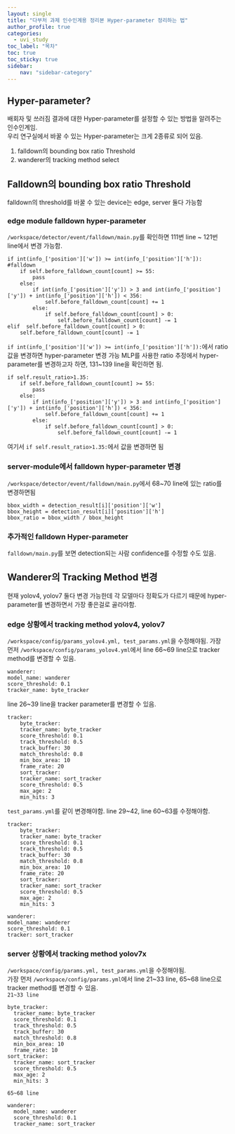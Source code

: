 ```yaml
---
layout: single
title: "다부처 과제 인수인계용 정리본 Hyper-parameter 정리하는 법"
author_profile: true
categories:
  - uvi_study
toc_label: "목차"
toc: true
toc_sticky: true
sidebar:
    nav: "sidebar-category"
---
```


## Hyper-parameter?
배회자 및 쓰러짐 결과에 대한 Hyper-parameter를 설정할 수 있는 방법을 알려주는 인수인계임.  
우리 연구실에서 바꿀 수 있는 Hyper-parameter는 크게 2종류로 되어 있음.
1. falldown의 bounding box ratio Threshold
2. wanderer의 tracking method select

## Falldown의 bounding box ratio Threshold
falldown의 threshold를 바꿀 수 있는 device는 edge, server 둘다 가능함

### edge module falldown hyper-parameter
`/workspace/detector/event/falldown/main.py`를 확인하면 111번 line ~ 121번 line에서 변경 가능함.
```
if int(info_['position']['w']) >= int(info_['position']['h']): #falldown
    if self.before_falldown_count[count] >= 55: 
        pass
    else:
        if int(info_['position']['y']) > 3 and int(info_['position']['y']) + int(info_['position']['h']) < 356:
            self.before_falldown_count[count] += 1
        else:
            if self.before_falldown_count[count] > 0:
                self.before_falldown_count[count] -= 1
elif  self.before_falldown_count[count] > 0: 
    self.before_falldown_count[count] -= 1
```
`if int(info_['position']['w']) >= int(info_['position']['h']):`에서 ratio 값을 변경하면 hyper-parameter 변경 가능
MLP를 사용한 ratio 추정에서 hyper-parameter를 변경하고자 하면, 131~139 line을 확인하면 됨.
```
if self.result_ratio>1.35:
    if self.before_falldown_count[count] >= 55:
        pass
    else:
        if int(info_['position']['y']) > 3 and int(info_['position']['y']) + int(info_['position']['h']) < 356:
            self.before_falldown_count[count] += 1
        else:
            if self.before_falldown_count[count] > 0:
                self.before_falldown_count[count] -= 1
```
여기서 `if self.result_ratio>1.35:`에서 값을 변경하면 됨

### server-module에서 falldown hyper-parameter 변경
`/workspace/detector/event/falldown/main.py`에서 68~70 line에 있는 ratio를 변경하면됨
```
bbox_width = detection_result[i]['position']['w']
bbox_height = detection_result[i]['position']['h']
bbox_ratio = bbox_width / bbox_height
```

### 추가적인 falldown Hyper-parameter
`falldown/main.py`를 보면 detection되는 사람 confidence를 수정할 수도 있음.

## Wanderer의 Tracking Method 변경
현재 yolov4, yolov7 둘다 변경 가능한데 각 모델마다 정확도가 다르기 때문에 hyper-parameter를 변경하면서 가장 좋은걸로 골라야함.

### edge 상황에서 tracking method yolov4, yolov7
`/workspace/config/params_yolov4.yml, test_params.yml`을 수정해야됨. 가장 먼저 `/workspace/config/params_yolov4.yml`에서 line 66~69 line으로 tracker method를 변경할 수 있음.
```
wanderer:
model_name: wanderer
score_threshold: 0.1
tracker_name: byte_tracker
```
line 26~39 line을 tracker parameter를 변경할 수 있음.
```
tracker:
    byte_tracker:
    tracker_name: byte_tracker
    score_threshold: 0.1
    track_threshold: 0.5
    track_buffer: 30
    match_threshold: 0.8
    min_box_area: 10
    frame_rate: 20
    sort_tracker:
    tracker_name: sort_tracker
    score_threshold: 0.5
    max_age: 2
    min_hits: 3
```
`test_params.yml`를 같이 변경해야함. line 29~42, line 60~63를 수정해야함.
```
tracker:
    byte_tracker:
    tracker_name: byte_tracker
    score_threshold: 0.1
    track_threshold: 0.5
    track_buffer: 30
    match_threshold: 0.8
    min_box_area: 10
    frame_rate: 20
    sort_tracker:
    tracker_name: sort_tracker
    score_threshold: 0.5
    max_age: 2
    min_hits: 3
```
```
wanderer:
model_name: wanderer
score_threshold: 0.1
tracker: sort_tracker
```

### server 상황에서 tracking method yolov7x
`/workspace/config/params.yml, test_params.yml`을 수정해야됨.  
가장 먼저 `/workspace/config/params.yml`에서 line 21~33 line, 65~68 line으로 tracker method를 변경할 수 있음.  
`21~33 line`  
```
byte_tracker:
  tracker_name: byte_tracker
  score_threshold: 0.1
  track_threshold: 0.5
  track_buffer: 30
  match_threshold: 0.8
  min_box_area: 10
  frame_rate: 10
sort_tracker:
  tracker_name: sort_tracker
  score_threshold: 0.5
  max_age: 2
  min_hits: 3
```
`65~68 line`
```
wanderer:
  model_name: wanderer
  score_threshold: 0.1
  tracker_name: sort_tracker
```